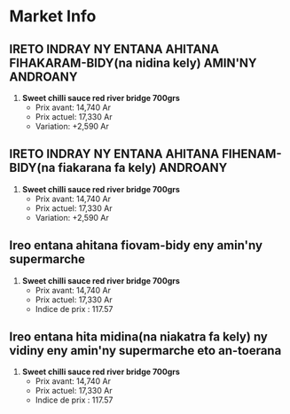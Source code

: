 # Market Info

## IRETO INDRAY NY ENTANA AHITANA FIHAKARAM-BIDY(na nidina kely) AMIN'NY ANDROANY

1. **Sweet chilli sauce red river bridge 700grs**
   - Prix avant: 14,740 Ar
   - Prix actuel: 17,330 Ar
   - Variation: +2,590 Ar

## IRETO INDRAY NY ENTANA AHITANA FIHENAM-BIDY(na fiakarana fa kely) ANDROANY

1. **Sweet chilli sauce red river bridge 700grs**
   - Prix avant: 14,740 Ar
   - Prix actuel: 17,330 Ar
   - Variation: +2,590 Ar

## Ireo entana ahitana fiovam-bidy eny amin'ny supermarche

1. **Sweet chilli sauce red river bridge 700grs**
   - Prix avant: 14,740 Ar
   - Prix actuel: 17,330 Ar
   - Indice de prix : 117.57

## Ireo entana hita midina(na niakatra fa kely) ny vidiny eny amin'ny supermarche eto an-toerana

1. **Sweet chilli sauce red river bridge 700grs**
   - Prix avant: 14,740 Ar
   - Prix actuel: 17,330 Ar
   - Indice de prix : 117.57

